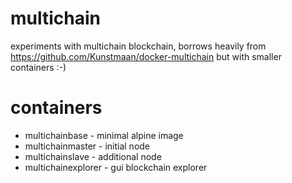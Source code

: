 # multichain
experiments with multichain blockchain, borrows heavily from https://github.com/Kunstmaan/docker-multichain 
but with smaller containers :-)

# containers
- multichainbase - minimal alpine image
- multichainmaster - initial node
- multichainslave - additional node
- multichainexplorer - gui blockchain explorer
